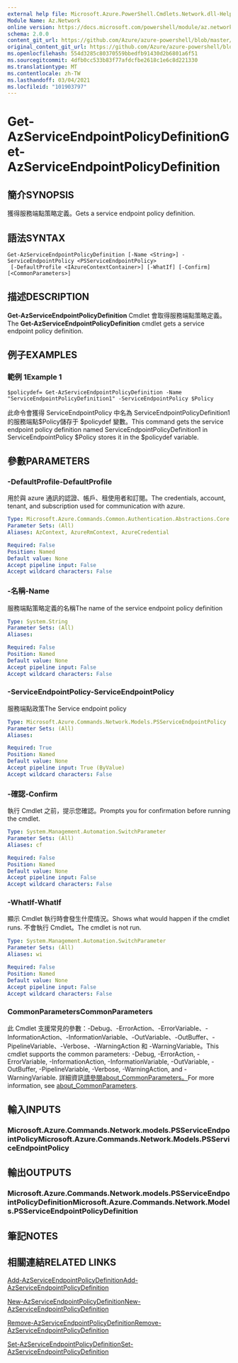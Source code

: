 ```yaml
---
external help file: Microsoft.Azure.PowerShell.Cmdlets.Network.dll-Help.xml
Module Name: Az.Network
online version: https://docs.microsoft.com/powershell/module/az.network/get-azserviceendpointpolicydefinition
schema: 2.0.0
content_git_url: https://github.com/Azure/azure-powershell/blob/master/src/Network/Network/help/Get-AzServiceEndpointPolicyDefinition.md
original_content_git_url: https://github.com/Azure/azure-powershell/blob/master/src/Network/Network/help/Get-AzServiceEndpointPolicyDefinition.md
ms.openlocfilehash: 554d3285c80370559bbedfb91430d2b6801a6f51
ms.sourcegitcommit: 4dfb0cc533b83f77afdcfbe2618c1e6c8d221330
ms.translationtype: MT
ms.contentlocale: zh-TW
ms.lasthandoff: 03/04/2021
ms.locfileid: "101903797"
---
```

# <span data-ttu-id="1d08e-101">Get-AzServiceEndpointPolicyDefinition</span><span class="sxs-lookup"><span data-stu-id="1d08e-101">Get-AzServiceEndpointPolicyDefinition</span></span>

## <span data-ttu-id="1d08e-102">簡介</span><span class="sxs-lookup"><span data-stu-id="1d08e-102">SYNOPSIS</span></span>
<span data-ttu-id="1d08e-103">獲得服務端點策略定義。</span><span class="sxs-lookup"><span data-stu-id="1d08e-103">Gets a service endpoint policy definition.</span></span>

## <span data-ttu-id="1d08e-104">語法</span><span class="sxs-lookup"><span data-stu-id="1d08e-104">SYNTAX</span></span>

```
Get-AzServiceEndpointPolicyDefinition [-Name <String>] -ServiceEndpointPolicy <PSServiceEndpointPolicy>
 [-DefaultProfile <IAzureContextContainer>] [-WhatIf] [-Confirm] [<CommonParameters>]
```

## <span data-ttu-id="1d08e-105">描述</span><span class="sxs-lookup"><span data-stu-id="1d08e-105">DESCRIPTION</span></span>
<span data-ttu-id="1d08e-106">**Get-AzServiceEndpointPolicyDefinition** Cmdlet 會取得服務端點策略定義。</span><span class="sxs-lookup"><span data-stu-id="1d08e-106">The **Get-AzServiceEndpointPolicyDefinition** cmdlet gets a service endpoint policy definition.</span></span>

## <span data-ttu-id="1d08e-107">例子</span><span class="sxs-lookup"><span data-stu-id="1d08e-107">EXAMPLES</span></span>

### <span data-ttu-id="1d08e-108">範例 1</span><span class="sxs-lookup"><span data-stu-id="1d08e-108">Example 1</span></span>
```
$policydef= Get-AzServiceEndpointPolicyDefinition -Name "ServiceEndpointPolicyDefinition1" -ServiceEndpointPolicy $Policy
```

<span data-ttu-id="1d08e-109">此命令會獲得 ServiceEndpointPolicy 中名為 ServiceEndpointPolicyDefinition1 的服務端點$Policy儲存于 $policydef 變數。</span><span class="sxs-lookup"><span data-stu-id="1d08e-109">This command gets the service endpoint policy definition named ServiceEndpointPolicyDefinition1 in ServiceEndpointPolicy $Policy stores it in the $policydef variable.</span></span>

## <span data-ttu-id="1d08e-110">參數</span><span class="sxs-lookup"><span data-stu-id="1d08e-110">PARAMETERS</span></span>

### <span data-ttu-id="1d08e-111">-DefaultProfile</span><span class="sxs-lookup"><span data-stu-id="1d08e-111">-DefaultProfile</span></span>
<span data-ttu-id="1d08e-112">用於與 azure 通訊的認證、帳戶、租使用者和訂閱。</span><span class="sxs-lookup"><span data-stu-id="1d08e-112">The credentials, account, tenant, and subscription used for communication with azure.</span></span>

```yaml
Type: Microsoft.Azure.Commands.Common.Authentication.Abstractions.Core.IAzureContextContainer
Parameter Sets: (All)
Aliases: AzContext, AzureRmContext, AzureCredential

Required: False
Position: Named
Default value: None
Accept pipeline input: False
Accept wildcard characters: False
```

### <span data-ttu-id="1d08e-113">-名稱</span><span class="sxs-lookup"><span data-stu-id="1d08e-113">-Name</span></span>
<span data-ttu-id="1d08e-114">服務端點策略定義的名稱</span><span class="sxs-lookup"><span data-stu-id="1d08e-114">The name of the service endpoint policy definition</span></span>

```yaml
Type: System.String
Parameter Sets: (All)
Aliases:

Required: False
Position: Named
Default value: None
Accept pipeline input: False
Accept wildcard characters: False
```

### <span data-ttu-id="1d08e-115">-ServiceEndpointPolicy</span><span class="sxs-lookup"><span data-stu-id="1d08e-115">-ServiceEndpointPolicy</span></span>
<span data-ttu-id="1d08e-116">服務端點政策</span><span class="sxs-lookup"><span data-stu-id="1d08e-116">The Service endpoint policy</span></span>

```yaml
Type: Microsoft.Azure.Commands.Network.Models.PSServiceEndpointPolicy
Parameter Sets: (All)
Aliases:

Required: True
Position: Named
Default value: None
Accept pipeline input: True (ByValue)
Accept wildcard characters: False
```

### <span data-ttu-id="1d08e-117">-確認</span><span class="sxs-lookup"><span data-stu-id="1d08e-117">-Confirm</span></span>
<span data-ttu-id="1d08e-118">執行 Cmdlet 之前，提示您確認。</span><span class="sxs-lookup"><span data-stu-id="1d08e-118">Prompts you for confirmation before running the cmdlet.</span></span>

```yaml
Type: System.Management.Automation.SwitchParameter
Parameter Sets: (All)
Aliases: cf

Required: False
Position: Named
Default value: None
Accept pipeline input: False
Accept wildcard characters: False
```

### <span data-ttu-id="1d08e-119">-WhatIf</span><span class="sxs-lookup"><span data-stu-id="1d08e-119">-WhatIf</span></span>
<span data-ttu-id="1d08e-120">顯示 Cmdlet 執行時會發生什麼情況。</span><span class="sxs-lookup"><span data-stu-id="1d08e-120">Shows what would happen if the cmdlet runs.</span></span> <span data-ttu-id="1d08e-121">不會執行 Cmdlet。</span><span class="sxs-lookup"><span data-stu-id="1d08e-121">The cmdlet is not run.</span></span>

```yaml
Type: System.Management.Automation.SwitchParameter
Parameter Sets: (All)
Aliases: wi

Required: False
Position: Named
Default value: None
Accept pipeline input: False
Accept wildcard characters: False
```

### <span data-ttu-id="1d08e-122">CommonParameters</span><span class="sxs-lookup"><span data-stu-id="1d08e-122">CommonParameters</span></span>
<span data-ttu-id="1d08e-123">此 Cmdlet 支援常見的參數：-Debug、-ErrorAction、-ErrorVariable、-InformationAction、-InformationVariable、-OutVariable、-OutBuffer、-PipelineVariable、-Verbose、-WarningAction 和 -WarningVariable。</span><span class="sxs-lookup"><span data-stu-id="1d08e-123">This cmdlet supports the common parameters: -Debug, -ErrorAction, -ErrorVariable, -InformationAction, -InformationVariable, -OutVariable, -OutBuffer, -PipelineVariable, -Verbose, -WarningAction, and -WarningVariable.</span></span> <span data-ttu-id="1d08e-124">詳細資訊[請參閱about_CommonParameters。](http://go.microsoft.com/fwlink/?LinkID=113216)</span><span class="sxs-lookup"><span data-stu-id="1d08e-124">For more information, see [about_CommonParameters](http://go.microsoft.com/fwlink/?LinkID=113216).</span></span>

## <span data-ttu-id="1d08e-125">輸入</span><span class="sxs-lookup"><span data-stu-id="1d08e-125">INPUTS</span></span>

### <span data-ttu-id="1d08e-126">Microsoft.Azure.Commands.Network.models.PSServiceEndpointPolicy</span><span class="sxs-lookup"><span data-stu-id="1d08e-126">Microsoft.Azure.Commands.Network.Models.PSServiceEndpointPolicy</span></span>

## <span data-ttu-id="1d08e-127">輸出</span><span class="sxs-lookup"><span data-stu-id="1d08e-127">OUTPUTS</span></span>

### <span data-ttu-id="1d08e-128">Microsoft.Azure.Commands.Network.models.PSServiceEndpointPolicyDefinition</span><span class="sxs-lookup"><span data-stu-id="1d08e-128">Microsoft.Azure.Commands.Network.Models.PSServiceEndpointPolicyDefinition</span></span>

## <span data-ttu-id="1d08e-129">筆記</span><span class="sxs-lookup"><span data-stu-id="1d08e-129">NOTES</span></span>

## <span data-ttu-id="1d08e-130">相關連結</span><span class="sxs-lookup"><span data-stu-id="1d08e-130">RELATED LINKS</span></span>

[<span data-ttu-id="1d08e-131">Add-AzServiceEndpointPolicyDefinition</span><span class="sxs-lookup"><span data-stu-id="1d08e-131">Add-AzServiceEndpointPolicyDefinition</span></span>](./Add-AzServiceEndpointPolicyDefinition.md)

[<span data-ttu-id="1d08e-132">New-AzServiceEndpointPolicyDefinition</span><span class="sxs-lookup"><span data-stu-id="1d08e-132">New-AzServiceEndpointPolicyDefinition</span></span>](./New-AzServiceEndpointPolicyDefinition.md)

[<span data-ttu-id="1d08e-133">Remove-AzServiceEndpointPolicyDefinition</span><span class="sxs-lookup"><span data-stu-id="1d08e-133">Remove-AzServiceEndpointPolicyDefinition</span></span>](./Remove-AzServiceEndpointPolicyDefinition.md)

[<span data-ttu-id="1d08e-134">Set-AzServiceEndpointPolicyDefinition</span><span class="sxs-lookup"><span data-stu-id="1d08e-134">Set-AzServiceEndpointPolicyDefinition</span></span>](./Set-AzServiceEndpointPolicyDefinition.md)
